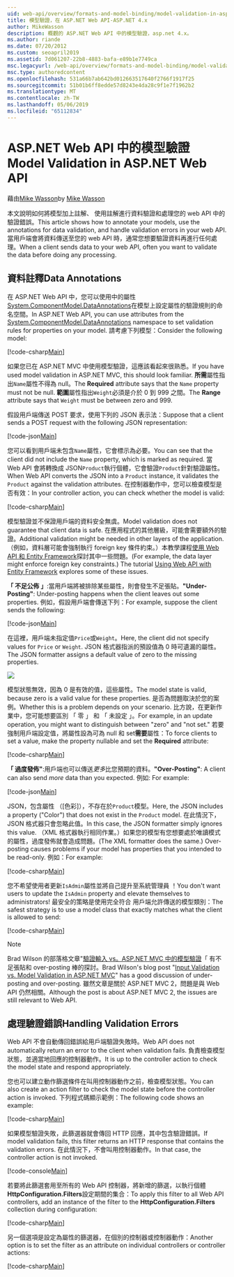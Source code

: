 ```yaml
---
uid: web-api/overview/formats-and-model-binding/model-validation-in-aspnet-web-api
title: 模型驗證，在 ASP.NET Web API-ASP.NET 4.x
author: MikeWasson
description: 概觀的 ASP.NET Web API 中的模型驗證，asp.net 4.x。
ms.author: riande
ms.date: 07/20/2012
ms.custom: seoapril2019
ms.assetid: 7d061207-22b8-4883-bafa-e89b1e7749ca
msc.legacyurl: /web-api/overview/formats-and-model-binding/model-validation-in-aspnet-web-api
msc.type: authoredcontent
ms.openlocfilehash: 531a66b7ab642bd012663517640f2766f1917f25
ms.sourcegitcommit: 51b01b6ff8edde57d8243e4da28c9f1e7f1962b2
ms.translationtype: MT
ms.contentlocale: zh-TW
ms.lasthandoff: 05/06/2019
ms.locfileid: "65112834"
---
```

# <a name="model-validation-in-aspnet-web-api"></a><span data-ttu-id="b36d9-103">ASP.NET Web API 中的模型驗證</span><span class="sxs-lookup"><span data-stu-id="b36d9-103">Model Validation in ASP.NET Web API</span></span>

<span data-ttu-id="b36d9-104">藉由[Mike Wasson](https://github.com/MikeWasson)</span><span class="sxs-lookup"><span data-stu-id="b36d9-104">by [Mike Wasson](https://github.com/MikeWasson)</span></span>

<span data-ttu-id="b36d9-105">本文說明如何將模型加上註解、 使用註解進行資料驗證和處理您的 web API 中的驗證錯誤。</span><span class="sxs-lookup"><span data-stu-id="b36d9-105">This article shows how to annotate your models, use the annotations for data validation, and handle validation errors in your web API.</span></span> <span data-ttu-id="b36d9-106">當用戶端會將資料傳送至您的 web API 時，通常您想要驗證資料再進行任何處理。</span><span class="sxs-lookup"><span data-stu-id="b36d9-106">When a client sends data to your web API, often you want to validate the data before doing any processing.</span></span> 

## <a name="data-annotations"></a><span data-ttu-id="b36d9-107">資料註釋</span><span class="sxs-lookup"><span data-stu-id="b36d9-107">Data Annotations</span></span>

<span data-ttu-id="b36d9-108">在 ASP.NET Web API 中，您可以使用中的屬性[System.ComponentModel.DataAnnotations](/dotnet/api/system.componentmodel.dataannotations)在模型上設定屬性的驗證規則的命名空間。</span><span class="sxs-lookup"><span data-stu-id="b36d9-108">In ASP.NET Web API, you can use attributes from the [System.ComponentModel.DataAnnotations](/dotnet/api/system.componentmodel.dataannotations) namespace to set validation rules for properties on your model.</span></span> <span data-ttu-id="b36d9-109">請考慮下列模型：</span><span class="sxs-lookup"><span data-stu-id="b36d9-109">Consider the following model:</span></span>

[!code-csharp[Main](model-validation-in-aspnet-web-api/samples/sample1.cs)]

<span data-ttu-id="b36d9-110">如果您已在 ASP.NET MVC 中使用模型驗證，這應該看起來很熟悉。</span><span class="sxs-lookup"><span data-stu-id="b36d9-110">If you have used model validation in ASP.NET MVC, this should look familiar.</span></span> <span data-ttu-id="b36d9-111">**所需**屬性指出`Name`屬性不得為 null。</span><span class="sxs-lookup"><span data-stu-id="b36d9-111">The **Required** attribute says that the `Name` property must not be null.</span></span> <span data-ttu-id="b36d9-112">**範圍**屬性指出`Weight`必須是介於 0 到 999 之間。</span><span class="sxs-lookup"><span data-stu-id="b36d9-112">The **Range** attribute says that `Weight` must be between zero and 999.</span></span>

<span data-ttu-id="b36d9-113">假設用戶端傳送 POST 要求，使用下列的 JSON 表示法：</span><span class="sxs-lookup"><span data-stu-id="b36d9-113">Suppose that a client sends a POST request with the following JSON representation:</span></span>

[!code-json[Main](model-validation-in-aspnet-web-api/samples/sample2.json)]

<span data-ttu-id="b36d9-114">您可以看到用戶端未包含`Name`屬性，它會標示為必要。</span><span class="sxs-lookup"><span data-stu-id="b36d9-114">You can see that the client did not include the `Name` property, which is marked as required.</span></span> <span data-ttu-id="b36d9-115">當 Web API 會將轉換成 JSON`Product`執行個體，它會驗證`Product`針對驗證屬性。</span><span class="sxs-lookup"><span data-stu-id="b36d9-115">When Web API converts the JSON into a `Product` instance, it validates the `Product` against the validation attributes.</span></span> <span data-ttu-id="b36d9-116">在控制器動作中，您可以檢查模型是否有效：</span><span class="sxs-lookup"><span data-stu-id="b36d9-116">In your controller action, you can check whether the model is valid:</span></span>

[!code-csharp[Main](model-validation-in-aspnet-web-api/samples/sample3.cs)]

<span data-ttu-id="b36d9-117">模型驗證並不保證用戶端的資料安全無虞。</span><span class="sxs-lookup"><span data-stu-id="b36d9-117">Model validation does not guarantee that client data is safe.</span></span> <span data-ttu-id="b36d9-118">在應用程式的其他層級，可能會需要額外的驗證。</span><span class="sxs-lookup"><span data-stu-id="b36d9-118">Additional validation might be needed in other layers of the application.</span></span> <span data-ttu-id="b36d9-119">（例如，資料層可能會強制執行 foreign key 條件約束。）本教學課程[使用 Web API 和 Entity Framework](../data/using-web-api-with-entity-framework/part-1.md)探討其中一些問題。</span><span class="sxs-lookup"><span data-stu-id="b36d9-119">(For example, the data layer might enforce foreign key constraints.) The tutorial [Using Web API with Entity Framework](../data/using-web-api-with-entity-framework/part-1.md) explores some of these issues.</span></span>

<span data-ttu-id="b36d9-120">**「 不足公佈 」**:當用戶端將被排除某些屬性，則會發生不足張貼。</span><span class="sxs-lookup"><span data-stu-id="b36d9-120">**"Under-Posting"**: Under-posting happens when the client leaves out some properties.</span></span> <span data-ttu-id="b36d9-121">例如，假設用戶端會傳送下列：</span><span class="sxs-lookup"><span data-stu-id="b36d9-121">For example, suppose the client sends the following:</span></span>

[!code-json[Main](model-validation-in-aspnet-web-api/samples/sample4.json)]

<span data-ttu-id="b36d9-122">在這裡，用戶端未指定值`Price`或`Weight`。</span><span class="sxs-lookup"><span data-stu-id="b36d9-122">Here, the client did not specify values for `Price` or `Weight`.</span></span> <span data-ttu-id="b36d9-123">JSON 格式器指派的預設值為 0 時可遺漏的屬性。</span><span class="sxs-lookup"><span data-stu-id="b36d9-123">The JSON formatter assigns a default value of zero to the missing properties.</span></span>

![](model-validation-in-aspnet-web-api/_static/image1.png)

<span data-ttu-id="b36d9-124">模型狀態無效，因為 0 是有效的值，這些屬性。</span><span class="sxs-lookup"><span data-stu-id="b36d9-124">The model state is valid, because zero is a valid value for these properties.</span></span> <span data-ttu-id="b36d9-125">是否為問題取決於您的案例。</span><span class="sxs-lookup"><span data-stu-id="b36d9-125">Whether this is a problem depends on your scenario.</span></span> <span data-ttu-id="b36d9-126">比方說，在更新作業中，您可能想要區別 「 零 」 和 「 未設定 」。</span><span class="sxs-lookup"><span data-stu-id="b36d9-126">For example, in an update operation, you might want to distinguish between "zero" and "not set."</span></span> <span data-ttu-id="b36d9-127">若要強制用戶端設定值，將屬性設為可為 null 和 set**需要**屬性：</span><span class="sxs-lookup"><span data-stu-id="b36d9-127">To force clients to set a value, make the property nullable and set the **Required** attribute:</span></span>

[!code-csharp[Main](model-validation-in-aspnet-web-api/samples/sample5.cs?highlight=1-2)]

<span data-ttu-id="b36d9-128">**「 過度發佈"**:用戶端也可以傳送*更多*比您預期的資料。</span><span class="sxs-lookup"><span data-stu-id="b36d9-128">**"Over-Posting"**: A client can also send *more* data than you expected.</span></span> <span data-ttu-id="b36d9-129">例如: </span><span class="sxs-lookup"><span data-stu-id="b36d9-129">For example:</span></span>

[!code-json[Main](model-validation-in-aspnet-web-api/samples/sample6.json)]

<span data-ttu-id="b36d9-130">JSON，包含屬性 （[色彩]），不存在於`Product`模型。</span><span class="sxs-lookup"><span data-stu-id="b36d9-130">Here, the JSON includes a property ("Color") that does not exist in the `Product` model.</span></span> <span data-ttu-id="b36d9-131">在此情況下，JSON 格式器只會忽略此值。</span><span class="sxs-lookup"><span data-stu-id="b36d9-131">In this case, the JSON formatter simply ignores this value.</span></span> <span data-ttu-id="b36d9-132">（XML 格式器執行相同作業。）如果您的模型有您想要處於唯讀模式的屬性，過度發佈就會造成問題。</span><span class="sxs-lookup"><span data-stu-id="b36d9-132">(The XML formatter does the same.) Over-posting causes problems if your model has properties that you intended to be read-only.</span></span> <span data-ttu-id="b36d9-133">例如：</span><span class="sxs-lookup"><span data-stu-id="b36d9-133">For example:</span></span>

[!code-csharp[Main](model-validation-in-aspnet-web-api/samples/sample7.cs)]

<span data-ttu-id="b36d9-134">您不希望使用者更新`IsAdmin`屬性並將自己提升至系統管理員 ！</span><span class="sxs-lookup"><span data-stu-id="b36d9-134">You don't want users to update the `IsAdmin` property and elevate themselves to administrators!</span></span> <span data-ttu-id="b36d9-135">最安全的策略是使用完全符合 用戶端允許傳送的模型類別：</span><span class="sxs-lookup"><span data-stu-id="b36d9-135">The safest strategy is to use a model class that exactly matches what the client is allowed to send:</span></span>

[!code-csharp[Main](model-validation-in-aspnet-web-api/samples/sample8.cs)]

> [!NOTE]
> <span data-ttu-id="b36d9-136">Brad Wilson 的部落格文章"[驗證輸入 vs。ASP.NET MVC 中的模型驗證](http://bradwilson.typepad.com/blog/2010/01/input-validation-vs-model-validation-in-aspnet-mvc.html)「 有不足張貼和 over-posting 棒的探討。</span><span class="sxs-lookup"><span data-stu-id="b36d9-136">Brad Wilson's blog post "[Input Validation vs. Model Validation in ASP.NET MVC](http://bradwilson.typepad.com/blog/2010/01/input-validation-vs-model-validation-in-aspnet-mvc.html)" has a good discussion of under-posting and over-posting.</span></span> <span data-ttu-id="b36d9-137">雖然文章是關於 ASP.NET MVC 2，問題是與 Web API 仍然相關。</span><span class="sxs-lookup"><span data-stu-id="b36d9-137">Although the post is about ASP.NET MVC 2, the issues are still relevant to Web API.</span></span>

## <a name="handling-validation-errors"></a><span data-ttu-id="b36d9-138">處理驗證錯誤</span><span class="sxs-lookup"><span data-stu-id="b36d9-138">Handling Validation Errors</span></span>

<span data-ttu-id="b36d9-139">Web API 不會自動傳回錯誤給用戶端驗證失敗時。</span><span class="sxs-lookup"><span data-stu-id="b36d9-139">Web API does not automatically return an error to the client when validation fails.</span></span> <span data-ttu-id="b36d9-140">負責檢查模型狀態，並適當地回應的控制器動作。</span><span class="sxs-lookup"><span data-stu-id="b36d9-140">It is up to the controller action to check the model state and respond appropriately.</span></span>

<span data-ttu-id="b36d9-141">您也可以建立動作篩選條件在叫用控制器動作之前，檢查模型狀態。</span><span class="sxs-lookup"><span data-stu-id="b36d9-141">You can also create an action filter to check the model state before the controller action is invoked.</span></span> <span data-ttu-id="b36d9-142">下列程式碼顯示範例：</span><span class="sxs-lookup"><span data-stu-id="b36d9-142">The following code shows an example:</span></span>

[!code-csharp[Main](model-validation-in-aspnet-web-api/samples/sample9.cs)]

<span data-ttu-id="b36d9-143">如果模型驗證失敗，此篩選器就會傳回 HTTP 回應，其中包含驗證錯誤。</span><span class="sxs-lookup"><span data-stu-id="b36d9-143">If model validation fails, this filter returns an HTTP response that contains the validation errors.</span></span> <span data-ttu-id="b36d9-144">在此情況下，不會叫用控制器動作。</span><span class="sxs-lookup"><span data-stu-id="b36d9-144">In that case, the controller action is not invoked.</span></span>

[!code-console[Main](model-validation-in-aspnet-web-api/samples/sample10.cmd)]

<span data-ttu-id="b36d9-145">若要將此篩選套用至所有的 Web API 控制器，將新增的篩選，以執行個體**HttpConfiguration.Filters**設定期間的集合：</span><span class="sxs-lookup"><span data-stu-id="b36d9-145">To apply this filter to all Web API controllers, add an instance of the filter to the **HttpConfiguration.Filters** collection during configuration:</span></span>

[!code-csharp[Main](model-validation-in-aspnet-web-api/samples/sample11.cs)]

<span data-ttu-id="b36d9-146">另一個選項是設定為屬性的篩選器，在個別的控制器或控制器動作：</span><span class="sxs-lookup"><span data-stu-id="b36d9-146">Another option is to set the filter as an attribute on individual controllers or controller actions:</span></span>

[!code-csharp[Main](model-validation-in-aspnet-web-api/samples/sample12.cs)]
